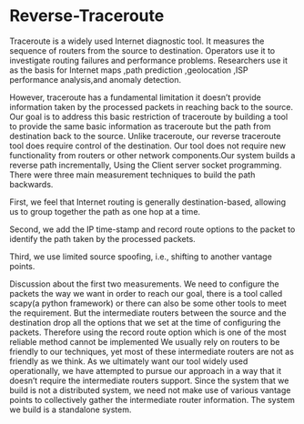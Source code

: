 # Reverse-Traceroute

Traceroute is a widely used Internet diagnostic tool. It measures the sequence of routers
from the source to destination. Operators use it to investigate routing failures and performance
problems. Researchers use it as the basis for Internet maps ,path prediction ,geolocation ,ISP
performance analysis,and anomaly detection.

However, traceroute has a fundamental limitation it doesn’t provide information taken
by the processed packets in reaching back to the source. Our goal is to address this basic
restriction of traceroute by building a tool to provide the same basic information as traceroute
but the path from destination back to the source. Unlike traceroute, our reverse traceroute tool
does require control of the destination. Our tool does not require new functionality from routers
or other network components.Our system builds a reverse path incrementally, Using the Client
server socket programming. There were three main measurement techniques to build the path
backwards.

First, we feel that Internet routing is generally destination-based, allowing us to group
together the path as one hop at a time.

Second, we add the IP time-stamp and record route options to the packet to identify the
path taken by the processed packets.

Third, we use limited source spoofing, i.e., shifting to another vantage points.

Discussion about the first two measurements. We need to configure the packets the way
we want in order to reach our goal, there is a tool called scapy(a python framework) or there
can also be some other tools to meet the requirement. But the intermediate routers between
the source and the destination drop all the options that we set at the time of configuring the
packets. Therefore using the record route option which is one of the most reliable method
cannot be implemented We usually rely on routers to be friendly to our techniques, yet most
of these intermediate routers are not as friendly as we think. As we ultimately want our tool
widely used operationally, we have attempted to pursue our approach in a way that it doesn’t
require the intermediate routers support. Since the system that we build is not a distributed
system, we need not make use of various vantage points to collectively gather the intermediate
router information. The system we build is a standalone system.
